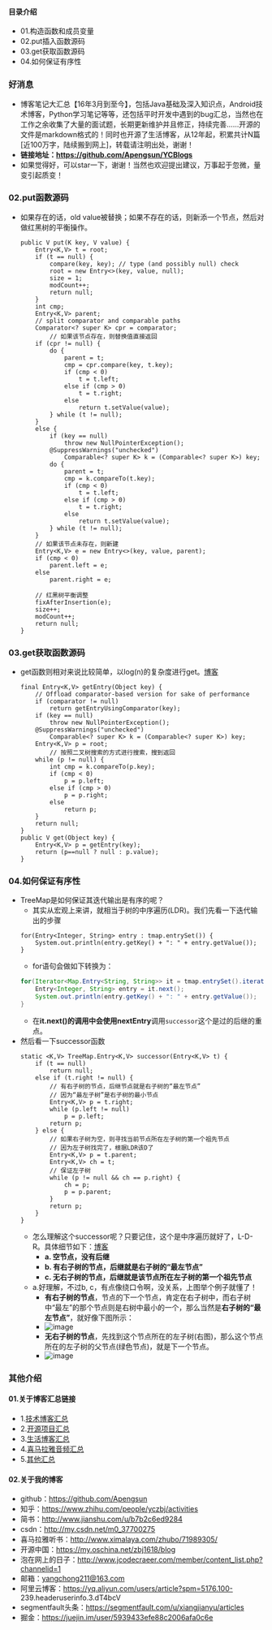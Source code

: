 #### 目录介绍
- 01.构造函数和成员变量
- 02.put插入函数源码
- 03.get获取函数源码
- 04.如何保证有序性



### 好消息
- 博客笔记大汇总【16年3月到至今】，包括Java基础及深入知识点，Android技术博客，Python学习笔记等等，还包括平时开发中遇到的bug汇总，当然也在工作之余收集了大量的面试题，长期更新维护并且修正，持续完善……开源的文件是markdown格式的！同时也开源了生活博客，从12年起，积累共计N篇[近100万字，陆续搬到网上]，转载请注明出处，谢谢！
- **链接地址：https://github.com/Apengsun/YCBlogs**
- 如果觉得好，可以star一下，谢谢！当然也欢迎提出建议，万事起于忽微，量变引起质变！



### 02.put函数源码
- 如果存在的话，old value被替换；如果不存在的话，则新添一个节点，然后对做红黑树的平衡操作。
    ```
    public V put(K key, V value) {
        Entry<K,V> t = root;
        if (t == null) {
            compare(key, key); // type (and possibly null) check
            root = new Entry<>(key, value, null);
            size = 1;
            modCount++;
            return null;
        }
        int cmp;
        Entry<K,V> parent;
        // split comparator and comparable paths
        Comparator<? super K> cpr = comparator;
            // 如果该节点存在，则替换值直接返回
        if (cpr != null) {
            do {
                parent = t;
                cmp = cpr.compare(key, t.key);
                if (cmp < 0)
                    t = t.left;
                else if (cmp > 0)
                    t = t.right;
                else
                    return t.setValue(value);
            } while (t != null);
        }
        else {
            if (key == null)
                throw new NullPointerException();
            @SuppressWarnings("unchecked")
                Comparable<? super K> k = (Comparable<? super K>) key;
            do {
                parent = t;
                cmp = k.compareTo(t.key);
                if (cmp < 0)
                    t = t.left;
                else if (cmp > 0)
                    t = t.right;
                else
                    return t.setValue(value);
            } while (t != null);
        }
        // 如果该节点未存在，则新建
        Entry<K,V> e = new Entry<>(key, value, parent);
        if (cmp < 0)
            parent.left = e;
        else
            parent.right = e;
        
        // 红黑树平衡调整
        fixAfterInsertion(e);
        size++;
        modCount++;
        return null;
    }
    ```

### 03.get获取函数源码
- get函数则相对来说比较简单，以log\(n\)的复杂度进行get。[博客](https://github.com/Apengsun/YCBlogs)
    ```
    final Entry<K,V> getEntry(Object key) {
        // Offload comparator-based version for sake of performance
        if (comparator != null)
            return getEntryUsingComparator(key);
        if (key == null)
            throw new NullPointerException();
        @SuppressWarnings("unchecked")
            Comparable<? super K> k = (Comparable<? super K>) key;
        Entry<K,V> p = root;
            // 按照二叉树搜索的方式进行搜索，搜到返回
        while (p != null) {
            int cmp = k.compareTo(p.key);
            if (cmp < 0)
                p = p.left;
            else if (cmp > 0)
                p = p.right;
            else
                return p;
        }
        return null;
    }
    public V get(Object key) {
        Entry<K,V> p = getEntry(key);
        return (p==null ? null : p.value);
    }
    ```


### 04.如何保证有序性
- TreeMap是如何保证其迭代输出是有序的呢？
    - 其实从宏观上来讲，就相当于树的中序遍历\(LDR\)。我们先看一下迭代输出的步骤
    ```
    for(Entry<Integer, String> entry : tmap.entrySet()) {
        System.out.println(entry.getKey() + ": " + entry.getValue());
    }
    ```
    - for语句会做如下转换为：
    ```java
    for(Iterator<Map.Entry<String, String>> it = tmap.entrySet().iterator() ; tmap.hasNext(); ) {
        Entry<Integer, String> entry = it.next();
        System.out.println(entry.getKey() + ": " + entry.getValue());
    }
    ```
    - 在**it.next\(\)**的调用中会使用**nextEntry**调用`successor`这个是过的后继的重点。
- 然后看一下successor函数
    ```
    static <K,V> TreeMap.Entry<K,V> successor(Entry<K,V> t) {
        if (t == null)
            return null;
        else if (t.right != null) {
            // 有右子树的节点，后继节点就是右子树的“最左节点”
            // 因为“最左子树”是右子树的最小节点
            Entry<K,V> p = t.right;
            while (p.left != null)
                p = p.left;
            return p;
        } else {
            // 如果右子树为空，则寻找当前节点所在左子树的第一个祖先节点
            // 因为左子树找完了，根据LDR该D了
            Entry<K,V> p = t.parent;
            Entry<K,V> ch = t;
            // 保证左子树
            while (p != null && ch == p.right) {
                ch = p;
                p = p.parent;
            }
            return p;
        }
    }
    ```
    - 怎么理解这个successor呢？只要记住，这个是中序遍历就好了，L-D-R。具体细节如下：[博客](https://github.com/Apengsun/YCBlogs)
        - **a. 空节点，没有后继**  
        - **b. 有右子树的节点，后继就是右子树的“最左节点”**  
        - **c. 无右子树的节点，后继就是该节点所在左子树的第一个祖先节点**
    - a.好理解，不过b, c，有点像绕口令啊，没关系，上图举个例子就懂了！
        - **有右子树的节点**，节点的下一个节点，肯定在右子树中，而右子树中“最左”的那个节点则是右树中最小的一个，那么当然是**右子树的“最左节点”**，就好像下图所示：  
        - ![image](https://upload-images.jianshu.io/upload_images/4432347-db8ab85faac10262.png?imageMogr2/auto-orient/strip%7CimageView2/2/w/1240)
        - **无右子树的节点**，先找到这个节点所在的左子树\(右图\)，那么这个节点所在的左子树的父节点\(绿色节点\)，就是下一个节点。  
        - ![image](https://upload-images.jianshu.io/upload_images/4432347-db115296284072e1.png?imageMogr2/auto-orient/strip%7CimageView2/2/w/1240)







### 其他介绍
#### 01.关于博客汇总链接
- 1.[技术博客汇总](https://www.jianshu.com/p/614cb839182c)
- 2.[开源项目汇总](https://blog.csdn.net/m0_37700275/article/details/80863574)
- 3.[生活博客汇总](https://blog.csdn.net/m0_37700275/article/details/79832978)
- 4.[喜马拉雅音频汇总](https://www.jianshu.com/p/f665de16d1eb)
- 5.[其他汇总](https://www.jianshu.com/p/53017c3fc75d)



#### 02.关于我的博客
- github：https://github.com/Apengsun
- 知乎：https://www.zhihu.com/people/yczbj/activities
- 简书：http://www.jianshu.com/u/b7b2c6ed9284
- csdn：http://my.csdn.net/m0_37700275
- 喜马拉雅听书：http://www.ximalaya.com/zhubo/71989305/
- 开源中国：https://my.oschina.net/zbj1618/blog
- 泡在网上的日子：http://www.jcodecraeer.com/member/content_list.php?channelid=1
- 邮箱：yangchong211@163.com
- 阿里云博客：https://yq.aliyun.com/users/article?spm=5176.100- 239.headeruserinfo.3.dT4bcV
- segmentfault头条：https://segmentfault.com/u/xiangjianyu/articles
- 掘金：https://juejin.im/user/5939433efe88c2006afa0c6e











